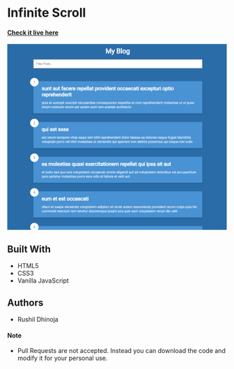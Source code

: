 # Infinite Scroll

#### [Check it live here](https://rushil-dhinoja.github.io/infinite-scroll/)

![Home page of the Infinite Scroll](./img/home.png "Infinite Scroll")

## Built With

- HTML5
- CSS3
- Vanilla JavaScript

## Authors

- Rushil Dhinoja

#### Note

- Pull Requests are not accepted. Instead you can download the code and modify it for your personal use.
